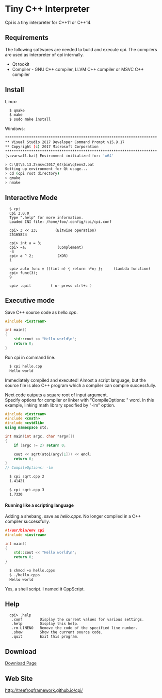 # Tiny C++ Interpreter

Cpi is a tiny interpreter for C++11 or C++14.

## Requirements
The following softwares are needed to build and execute cpi.
The compilers are used as interpreter of cpi internally.
  * Qt tookit
  * Compiler - GNU C++ compiler, LLVM C++ compiler or MSVC C++ compiler

## Install

Linux:
```sh
  $ qmake
  $ make
  $ sudo make install
```

Windows:
```sh
**********************************************************************
** Visual Studio 2017 Developer Command Prompt v15.9.17
** Copyright (c) 2017 Microsoft Corporation
**********************************************************************
[vcvarsall.bat] Environment initialized for: 'x64'

> C:\Qt\5.13.2\msvc2017_64\bin\qtenv2.bat
Setting up environment for Qt usage...
> cd (cpi root directory)
> qmake
> nmake
```

## Interactive Mode

```
  $ cpi
  Cpi 2.0.0
  Type ".help" for more information.
  Loaded INI file: /home/foo/.config/cpi/cpi.conf

  cpi> 3 << 23;        (Bitwise operation)
  25165824
  
  cpi> int a = 3;
  cpi> ~a;              (Complement)
  -4
  cpi> a ^ 2;           (XOR)
  1
  
  cpi> auto func = [](int n) { return n*n; };     (Lambda function)
  cpi> func(3);
  9
    
  cpi> .quit         ( or press ctrl+c )
```

## Executive mode
Save C++ source code as *hello.cpp*.

```cpp
#include <iostream>

int main()
{
    std::cout << "Hello world\n";
    return 0;
}
```

Run cpi in command line.

```sh
  $ cpi hello.cpp
  Hello world
```

Immediately compiled and executed! Almost a script language, but the source file is also C++ program which a compiler can compile successfully.  

Next code outputs a square root of input argument.  
Specify options for compiler or linker with "CompileOptions: " word. In this example, linking math library specified by "-lm" option.

```cpp
#include <iostream>
#include <cmath>
#include <cstdlib>
using namespace std;

int main(int argc, char *argv[])
{
    if (argc != 2) return 0;

    cout << sqrt(atoi(argv[1])) << endl;
    return 0;
}
// CompileOptions: -lm
```

```sh
  $ cpi sqrt.cpp 2
  1.41421

  $ cpi sqrt.cpp 3
  1.7320
```

#### Running like a scripting language
Adding a shebang, save as *hello.cpps*. No longer compiled in a C++ compiler successfully.

```cpp
#!/usr/bin/env cpi
#include <iostream>

int main()
{
    std::cout << "Hello world\n";
    return 0;
}
```

```sh
  $ chmod +x hello.cpps
  $ ./hello.cpps
  Hello world
```

Yes, a shell script. I named it CppScript.

## Help

```
  cpi> .help
   .conf        Display the current values for various settings.
   .help        Display this help.
   .rm LINENO   Remove the code of the specified line number.
   .show        Show the current source code.
   .quit        Exit this program.
```

## Download
 [Download Page](https://github.com/treefrogframework/cpi/releases)


## Web Site
 http://treefrogframework.github.io/cpi/
